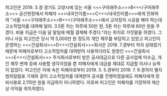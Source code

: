 피고인은 2019. 3.경 경기도 고양시에 있는 서울 <<<구아래주소>>>B<<</구아래주소>>> 공산현장에서 피해자 <<<내국인이름>>>C<<</내국인이름>>>에게 전화하여 "서울 <<<구아래주소>>>B<<</구아래주소>>>에서 교자장치 시공을 해야 하는데 고소작업차를 대여해 달라. 3.5톤 차는 하루에 50만 원, 5톤 차는 하루에 60만 원을 주겠다. 비용 지급은 다음 달 말일에 매월 결제해 주겠다."라는 취지로 거짓말을 하였다.
그러나 사실 피고인은 당시 약 5,000만 원 정도의 개인 채무를 부담하고 있었고 피고인이 운영하는 <<<건설회사>>>D<<</건설회사>>>회사은 2018. 7.경부터 적자 상태였기 때문에 피해자로부터 고소작업차를 대여받아 사용하더라도 원청인 <<<건설회사>>>E<<</건설회사>>> 주식회사로부터 받은 공사대금으로 다른 공사업체 미수금, 개인 채무 변제 등에 사용할 생각이었을 뿐 피해자에게 대금을 제대로 지급할 의사나 능력이 없었다.
피고인은 이에 속은 피해자로부터 2019. 3. 5.경부터 2019. 7. 9.경까지 별지 범죄일람표 기재와 같이 고소작업차를 대여받아 공사를 진행하였음에도 피해자에게 장비사용료 2,115만 원을 지급하지 아니하였다.
이로써 피고인은 피해자를 기망하여 재산상 이익을 취득하였다.